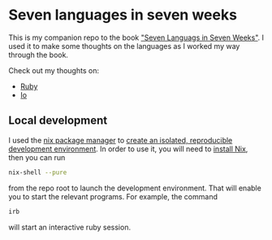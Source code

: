 # Seven languages in seven weeks

This is my companion repo to the book ["Seven Languags in Seven Weeks"](https://archive.org/details/sevenlanguagesin00tate). I used it to make some thoughts on the languages as I worked my way through the book.

Check out my thoughts on:

- [Ruby](./ruby/thoughts_on_ruby.md)
- [Io](./io/thoughts-on-io.md)

## Local development

I used the [nix package manager](https://wiki.nixos.org/wiki/Nix_package_manager) to [create an isolated, reproducible development environment](https://nixos.wiki/wiki/Development_environment_with_nix-shell). In order to use it, you will need to [install Nix](https://nixos.org/manual/nix/stable/installation/), then you can run

```sh
nix-shell --pure
```

from the repo root to launch the development environment. That will enable you to start the relevant programs. For example, the command

```sh
irb
```

will start an interactive ruby session.
